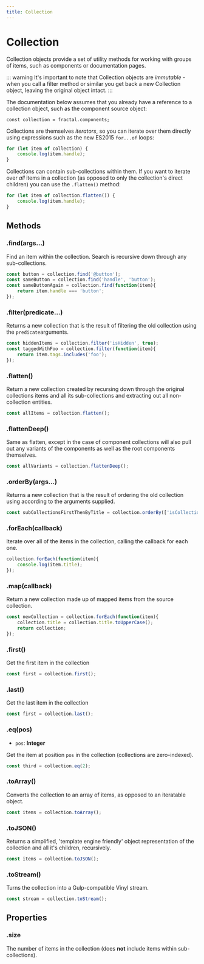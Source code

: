 ```yaml
---
title: Collection
---
```


# Collection

Collection objects provide a set of utility methods for working with groups of items, such as components or documentation pages.

::: warning
It's important to note that Collection objects are _immutable_ - when you call a filter method or similar you get back a new Collection object, leaving the original object intact.
:::

The documentation below assumes that you already have a reference to a collection object, such as the component source object:

```
const collection = fractal.components;
```

Collections are themselves _iterators_, so you can iterate over them directly using expressions such as the new ES2015 `for...of` loops:

```js
for (let item of collection) {
    console.log(item.handle);
}
```

Collections can contain sub-collections within them. If you want to iterate over _all_ items in a collection (as opposed to only the collection's direct children) you can use the `.flatten()` method:

```js
for (let item of collection.flatten()) {
    console.log(item.handle);
}
```

## Methods

### .find(args...)

Find an item within the collection. Search is recursive down through any sub-collections.

```js
const button = collection.find('@button');
const sameButton = collection.find('handle', 'button');
const sameButtonAgain = collection.find(function(item){
    return item.handle === 'button';
});
```

### .filter(predicate...)

Returns a new collection that is the result of filtering the old collection using the `predicate`arguments.

```js
const hiddenItems = collection.filter('isHidden', true);
const taggedWithFoo = collection.filter(function(item){
    return item.tags.includes('foo');
});
```

### .flatten()

Return a new collection created by recursing down through the original collections items and all its sub-collections and extracting out all non-collection entities.

```js
const allItems = collection.flatten();
```

### .flattenDeep()

Same as flatten, except in the case of component collections will also pull out any variants of the components as well as the root components themselves.

```js
const allVariants = collection.flattenDeep();
```

### .orderBy(args...)

Returns a new collection that is the result of ordering the old collection using according to the arguments supplied.

```js
const subCollectionsFirstThenByTitle = collection.orderBy(['isCollection', 'title'], ['asc', 'asc']);
```

### .forEach(callback)

Iterate over all of the items in the collection, calling the callback for each one.

```js
collection.forEach(function(item){
    console.log(item.title);
});
```

### .map(callback)

Return a new collection made up of mapped items from the source collection.

```js
const newCollection = collection.forEach(function(item){
    collection.title = collection.title.toUpperCase();
    return collection;
});
```

### .first()

Get the first item in the collection

```js
const first = collection.first();
```

### .last()

Get the last item in the collection

```js
const first = collection.last();
```

### .eq(pos)

* `pos`: **Integer**

Get the item at position `pos` in the collection (collections are zero-indexed).

```js
const third = collection.eq(2);
```

### .toArray()

Converts the collection to an array of items, as opposed to an iteratable object.

```js
const items = collection.toArray();
```

### .toJSON()

Returns a simplified, 'template engine friendly' object representation of the collection and all it's children, recursively.

```js
const items = collection.toJSON();
```

### .toStream()

Turns the collection into a Gulp-compatible Vinyl stream.

```js
const stream = collection.toStream();
```


## Properties

### .size

The number of items in the collection (does **not** include items within sub-collections).
